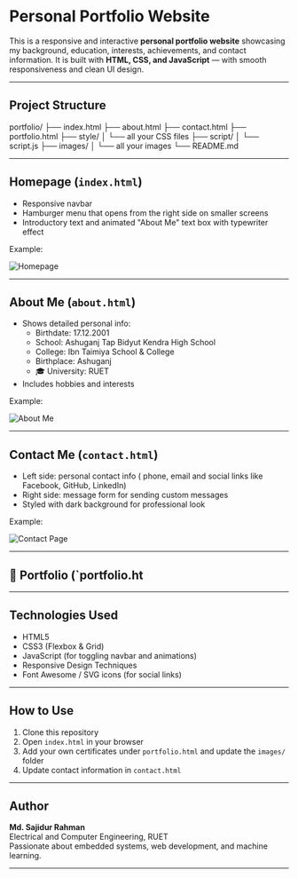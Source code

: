 #  Personal Portfolio Website

This is a responsive and interactive **personal portfolio website** showcasing my background, education, interests, achievements, and contact information. It is built with **HTML, CSS, and JavaScript** — with smooth responsiveness and clean UI design.

---

##  Project Structure

portfolio/
├── index.html
├── about.html
├── contact.html
├── portfolio.html
├── style/
│   └── all your CSS files
├── script/
│   └── script.js
├── images/
│   └── all your images
└── README.md

---

##  Homepage (`index.html`)

- Responsive navbar
- Hamburger menu that opens from the right side on smaller screens
- Introductory text and animated "About Me" text box with typewriter effect

 Example:

![Homepage](<img width="1884" height="859" alt="image" src="https://github.com/user-attachments/assets/bdba9dd0-33c0-4bf3-8901-cb38a1b78bb9" />
)

---

##  About Me (`about.html`)

- Shows detailed personal info:
  -  Birthdate: 17.12.2001  
  -  School: Ashuganj Tap Bidyut Kendra High School  
  -  College: Ibn Taimiya School & College  
  -  Birthplace: Ashuganj  
  - 🎓 University: RUET  
- Includes hobbies and interests

Example:

![About Me](images/about-preview.png)

---

##  Contact Me (`contact.html`)

- Left side: personal contact info ( phone, email and social links like Facebook, GitHub, LinkedIn)
- Right side: message form for sending custom messages
- Styled with dark background for professional look

Example:

![Contact Page](images/contact-preview.png)

---

## 🔹 Portfolio (`portfolio.ht
---


## Technologies Used

- HTML5
- CSS3 (Flexbox & Grid)
- JavaScript (for toggling navbar and animations)
- Responsive Design Techniques
- Font Awesome / SVG icons (for social links)

---

## How to Use

1. Clone this repository
2. Open `index.html` in your browser
3. Add your own certificates under `portfolio.html` and update the `images/` folder
4. Update contact information in `contact.html`

---

## Author

**Md. Sajidur Rahman**  
Electrical and Computer Engineering, RUET  
Passionate about embedded systems, web development, and machine learning.

---

